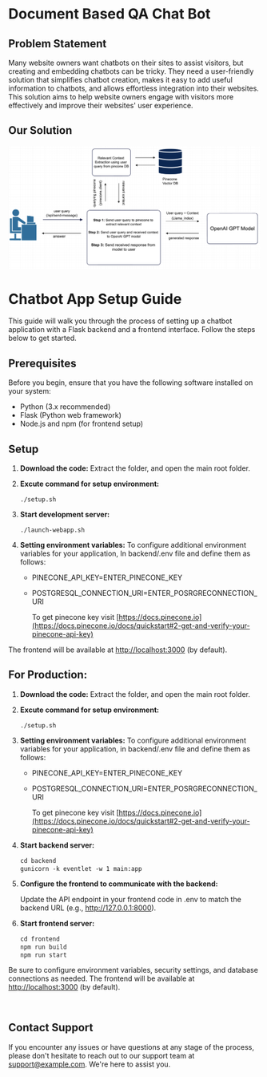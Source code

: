 # Document Based QA Chat Bot

## Problem Statement

Many website owners want chatbots on their sites to assist visitors, but creating and embedding chatbots can be tricky. They need a user-friendly solution that simplifies chatbot creation, makes it easy to add useful information to chatbots, and allows effortless integration into their websites. This solution aims to help website owners engage with visitors more effectively and improve their websites' user experience.

## Our Solution 

![alt Flow Chat](./flow-chart.png)

# Chatbot App Setup Guide

This guide will walk you through the process of setting up a chatbot application with a Flask backend and a frontend interface. Follow the steps below to get started.

## Prerequisites

Before you begin, ensure that you have the following software installed on your system:

- Python (3.x recommended)
- Flask (Python web framework)
- Node.js and npm (for frontend setup)

## Setup

1. **Download the code:**
Extract the folder, and open the main root folder.

2. **Excute command for setup environment:**

   ```shell
   ./setup.sh
   ```

3. **Start development server:**

   ```shell
   ./launch-webapp.sh
   ```

4. **Setting environment variables:**
To configure additional environment variables for your application, In backend/.env file and define them as follows:


   * PINECONE_API_KEY=ENTER_PINECONE_KEY
   * POSTGRESQL_CONNECTION_URI=ENTER_POSRGRECONNECTION_URI


     To get pinecone key visit [https://docs.pinecone.io](https://docs.pinecone.io/docs/quickstart#2-get-and-verify-your-pinecone-api-key)

The frontend will be available at [http://localhost:3000](http://localhost:3000) (by default).
<br>

## **For Production:**

1. **Download the code:**
Extract the folder, and open the main root folder.

2. **Excute command for setup environment:**

   ```shell
   ./setup.sh
   ```

3. **Setting environment variables:**
To configure additional environment variables for your application, in backend/.env file and define them as follows:


   * PINECONE_API_KEY=ENTER_PINECONE_KEY
   * POSTGRESQL_CONNECTION_URI=ENTER_POSRGRECONNECTION_URI


     To get pinecone key visit [https://docs.pinecone.io](https://docs.pinecone.io/docs/quickstart#2-get-and-verify-your-pinecone-api-key)

4. **Start backend server:**
   
   ```shell
   cd backend
   gunicorn -k eventlet -w 1 main:app
   ```

5. **Configure the frontend to communicate with the backend:**

   Update the API endpoint in your frontend code in .env to match the backend URL (e.g., http://127.0.0.1:8000).

6. **Start frontend server:**
   
   ```shell
   cd frontend
   npm run build
   npm run start
   ```

Be sure to configure environment variables, security settings, and database connections as needed.
The frontend will be available at [http://localhost:3000](http://localhost:3000) (by default).

<br>

## Contact Support
If you encounter any issues or have questions at any stage of the process, please don't hesitate to reach out to our support team at support@example.com. We're here to assist you.
